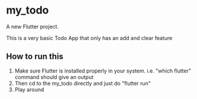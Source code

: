 # my_todo

A new Flutter project.

This is a very basic Todo App that only has an add and clear feature

## How to run this 

1. Make sure Flutter is installed properly in your system. i.e. "which flutter" command should give an output 
2. Then cd to the my_todo directly and just do "flutter run"
3. Play around


